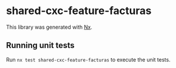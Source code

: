 # shared-cxc-feature-facturas

This library was generated with [Nx](https://nx.dev).

## Running unit tests

Run `nx test shared-cxc-feature-facturas` to execute the unit tests.
